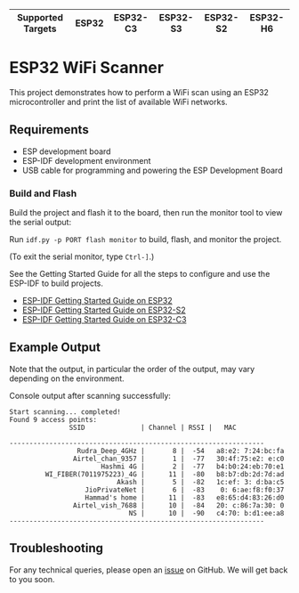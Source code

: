 | Supported Targets | ESP32 | ESP32-C3 | ESP32-S3 | ESP32-S2 | ESP32-H6 |
| ----------------- | ----- | -------- | -------- | -------- | -------- |

# ESP32 WiFi Scanner

This project demonstrates how to perform a WiFi scan using an ESP32 microcontroller and print the list of available WiFi networks.

## Requirements

- ESP development board
- ESP-IDF development environment
- USB cable for programming and powering the ESP Development Board

### Build and Flash

Build the project and flash it to the board, then run the monitor tool to view the serial output:

Run `idf.py -p PORT flash monitor` to build, flash, and monitor the project.

(To exit the serial monitor, type ``Ctrl-]``.)

See the Getting Started Guide for all the steps to configure and use the ESP-IDF to build projects.

* [ESP-IDF Getting Started Guide on ESP32](https://docs.espressif.com/projects/esp-idf/en/latest/esp32/get-started/index.html)
* [ESP-IDF Getting Started Guide on ESP32-S2](https://docs.espressif.com/projects/esp-idf/en/latest/esp32s2/get-started/index.html)
* [ESP-IDF Getting Started Guide on ESP32-C3](https://docs.espressif.com/projects/esp-idf/en/latest/esp32c3/get-started/index.html)

## Example Output
Note that the output, in particular the order of the output, may vary depending on the environment.

Console output after scanning successfully:

```
Start scanning... completed!
Found 9 access points:
               SSID              | Channel | RSSI |   MAC

----------------------------------------------------------------
                 Rudra_Deep_4GHz |       8 |  -54   a8:e2: 7:24:bc:fa   
                Airtel_chan_9357 |       1 |  -77   30:4f:75:e2: e:c0
                       Hashmi 4G |       2 |  -77   b4:b0:24:eb:70:e1   
         WI_FIBER(7011975223)_4G |      11 |  -80   b8:b7:db:2d:7d:ad
                           Akash |       5 |  -82   1c:ef: 3: d:ba:c5
                   JioPrivateNet |       6 |  -83    0: 6:ae:f8:f0:37   
                   Hammad's home |      11 |  -83   e8:65:d4:83:26:d0
                Airtel_vish_7688 |      10 |  -84   20: c:86:7a:30: 0   
                              NS |      10 |  -90   c4:70: b:d1:ee:a8   
----------------------------------------------------------------
```

## Troubleshooting

For any technical queries, please open an [issue](https://github.com/espressif/esp-idf/issues) on GitHub. We will get back to you soon.
